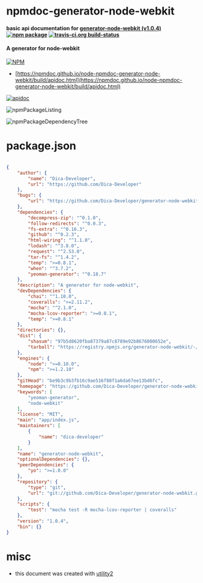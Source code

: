 # npmdoc-generator-node-webkit

#### basic api documentation for  [generator-node-webkit (v1.0.4)](https://github.com/Dica-Developer/generator-node-webkit)  [![npm package](https://img.shields.io/npm/v/npmdoc-generator-node-webkit.svg?style=flat-square)](https://www.npmjs.org/package/npmdoc-generator-node-webkit) [![travis-ci.org build-status](https://api.travis-ci.org/npmdoc/node-npmdoc-generator-node-webkit.svg)](https://travis-ci.org/npmdoc/node-npmdoc-generator-node-webkit)

#### A generator for node-webkit

[![NPM](https://nodei.co/npm/generator-node-webkit.png?downloads=true&downloadRank=true&stars=true)](https://www.npmjs.com/package/generator-node-webkit)

- [https://npmdoc.github.io/node-npmdoc-generator-node-webkit/build/apidoc.html](https://npmdoc.github.io/node-npmdoc-generator-node-webkit/build/apidoc.html)

[![apidoc](https://npmdoc.github.io/node-npmdoc-generator-node-webkit/build/screenCapture.buildCi.browser.%252Ftmp%252Fbuild%252Fapidoc.html.png)](https://npmdoc.github.io/node-npmdoc-generator-node-webkit/build/apidoc.html)

![npmPackageListing](https://npmdoc.github.io/node-npmdoc-generator-node-webkit/build/screenCapture.npmPackageListing.svg)

![npmPackageDependencyTree](https://npmdoc.github.io/node-npmdoc-generator-node-webkit/build/screenCapture.npmPackageDependencyTree.svg)



# package.json

```json

{
    "author": {
        "name": "Dica-Developer",
        "url": "https://github.com/Dica-Developer"
    },
    "bugs": {
        "url": "https://github.com/Dica-Developer/generator-node-webkit/issues"
    },
    "dependencies": {
        "decompress-zip": "^0.1.0",
        "follow-redirects": "^0.0.3",
        "fs-extra": "^0.16.3",
        "github": "^0.2.3",
        "html-wiring": "^1.1.0",
        "lodash": "^3.8.0",
        "request": "^2.53.0",
        "tar-fs": "^1.4.2",
        "temp": ">=0.8.1",
        "when": "^3.7.2",
        "yeoman-generator": "^0.18.7"
    },
    "description": "A generator for node-webkit",
    "devDependencies": {
        "chai": "^1.10.0",
        "coveralls": ">=2.11.2",
        "mocha": "^2.1.0",
        "mocha-lcov-reporter": ">=0.0.1",
        "temp": ">=0.8.1"
    },
    "directories": {},
    "dist": {
        "shasum": "97b5d8620fba87379a87c8789e92b8676000652e",
        "tarball": "https://registry.npmjs.org/generator-node-webkit/-/generator-node-webkit-1.0.4.tgz"
    },
    "engines": {
        "node": ">=0.10.0",
        "npm": ">=1.2.10"
    },
    "gitHead": "be9b3c9b3fb16c9ae516f88f1a6da67ee13bd6fc",
    "homepage": "https://github.com/Dica-Developer/generator-node-webkit",
    "keywords": [
        "yeoman-generator",
        "node-webkit"
    ],
    "license": "MIT",
    "main": "app/index.js",
    "maintainers": [
        {
            "name": "dica-developer"
        }
    ],
    "name": "generator-node-webkit",
    "optionalDependencies": {},
    "peerDependencies": {
        "yo": ">=1.0.0"
    },
    "repository": {
        "type": "git",
        "url": "git://github.com/Dica-Developer/generator-node-webkit.git"
    },
    "scripts": {
        "test": "mocha test -R mocha-lcov-reporter | coveralls"
    },
    "version": "1.0.4",
    "bin": {}
}
```



# misc
- this document was created with [utility2](https://github.com/kaizhu256/node-utility2)
